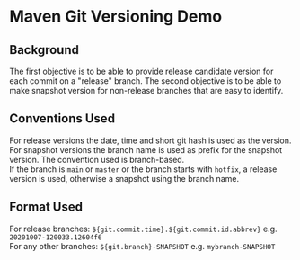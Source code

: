 # Maven Git Versioning Demo

## Background
The first objective is to be able to provide release candidate version for each commit on a "release" branch.
The second objective is to be able to make snapshot version for non-release branches that are easy to identify.

## Conventions Used
For release versions the date, time and short git hash is used as the version.
For snapshot versions the branch name is used as prefix for the snapshot version.
The convention used is branch-based.  
If the branch is `main` or `master` or the branch starts with `hotfix`, a release version is used, otherwise a snapshot using the branch name.

## Format Used
For release branches: `${git.commit.time}.${git.commit.id.abbrev}` e.g. `20201007-120033.12604f6`  
For any other branches: `${git.branch}-SNAPSHOT` e.g. `mybranch-SNAPSHOT`